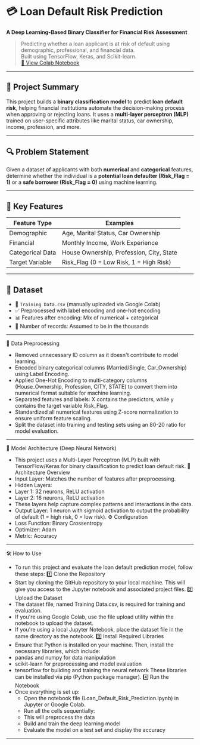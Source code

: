 # 💳 Loan Default Risk Prediction  
**A Deep Learning-Based Binary Classifier for Financial Risk Assessment**

> Predicting whether a loan applicant is at risk of default using demographic, professional, and financial data.  
> Built using TensorFlow, Keras, and Scikit-learn.  
> [🔗 View Colab Notebook](https://colab.research.google.com/drive/1fGx5YdtYVK5bgiS6YLnGzHDs5bz6UywE)
---
## 🧠 Project Summary

This project builds a **binary classification model** to predict **loan default risk**, helping financial institutions automate the decision-making process when approving or rejecting loans. It uses a **multi-layer perceptron (MLP)** trained on user-specific attributes like marital status, car ownership, income, profession, and more.

---
## 🔍 Problem Statement

Given a dataset of applicants with both **numerical** and **categorical** features, determine whether the individual is a **potential loan defaulter (Risk_Flag = 1)** or a **safe borrower (Risk_Flag = 0)** using machine learning.

---
## 🚀 Key Features

| Feature Type     | Examples                                          |
|------------------|--------------------------------------------------|
| Demographic      | Age, Marital Status, Car Ownership               |
| Financial        | Monthly Income, Work Experience                  |
| Categorical Data | House Ownership, Profession, City, State         |
| Target Variable  | Risk_Flag (0 = Low Risk, 1 = High Risk)          |

---
## 📁 Dataset

- 📄 `Training Data.csv` (manually uploaded via Google Colab)
- ✅ Preprocessed with label encoding and one-hot encoding
- 📊 Features after encoding: Mix of numerical + categorical
- 🧮 Number of records: Assumed to be in the thousands

--- 
🧹 Data Preprocessing
- Removed unnecessary ID column as it doesn't contribute to model learning.
- Encoded binary categorical columns (Married/Single, Car_Ownership) using Label Encoding.
- Applied One-Hot Encoding to multi-category columns (House_Ownership, Profession, CITY, STATE) to convert them into numerical format suitable for machine learning.
- Separated features and labels: X contains the predictors, while y contains the target variable Risk_Flag.
- Standardized all numerical features using Z-score normalization to ensure uniform feature scaling.
- Split the dataset into training and testing sets using an 80-20 ratio for model evaluation.

---
🧠 Model Architecture (Deep Neural Network)
- This project uses a Multi-Layer Perceptron (MLP) built with TensorFlow/Keras for binary classification to predict loan default risk.
🔧 Architecture Overview
- Input Layer: Matches the number of features after preprocessing.
- Hidden Layers:
- Layer 1: 32 neurons, ReLU activation
- Layer 2: 16 neurons, ReLU activation
- These layers help capture complex patterns and interactions in the data.
- Output Layer: 1 neuron with sigmoid activation to output the probability of default (1 = high risk, 0 = low risk).
⚙️ Configuration
- Loss Function: Binary Crossentropy
- Optimizer: Adam
- Metric: Accuracy

---
🛠️ How to Use
- To run this project and evaluate the loan default prediction model, follow these steps:
1️⃣ Clone the Repository
 - Start by cloning the GitHub repository to your local machine. This will give you access to the Jupyter notebook and associated project files.
2️⃣ Upload the Dataset
 - The dataset file, named Training Data.csv, is required for training and evaluation.
 - If you're using Google Colab, use the file upload utility within the notebook to upload the dataset.
 - If you're using a local Jupyter Notebook, place the dataset file in the same directory as the notebook.
3️⃣ Install Required Libraries
 - Ensure that Python is installed on your machine. Then, install the necessary libraries, which include:
 - pandas and numpy for data manipulation
 - scikit-learn for preprocessing and model evaluation
 - tensorflow for building and training the neural network
 These libraries can be installed via pip (Python package manager).
4️⃣ Run the Notebook
 - Once everything is set up:
   - Open the notebook file (Loan_Default_Risk_Prediction.ipynb) in Jupyter or Google Colab.
   - Run all the cells sequentially:
   - This will preprocess the data
   - Build and train the deep learning model
   - Evaluate the model on a test set and display the accuracy

---

